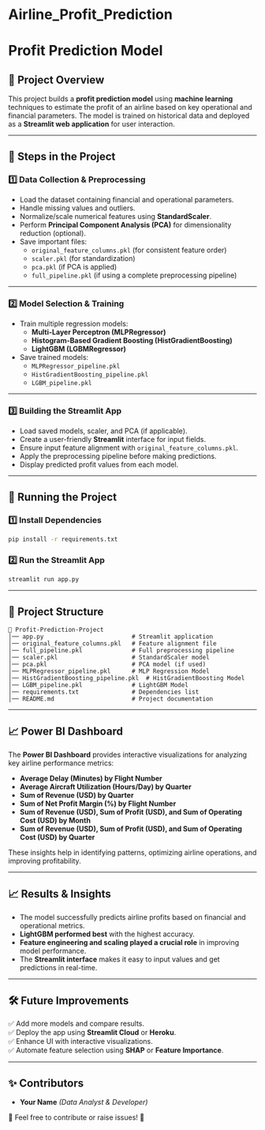 # Airline_Profit_Prediction
# Profit Prediction Model

## 📌 Project Overview

This project builds a **profit prediction model** using **machine learning** techniques to estimate the profit of an airline based on key operational and financial parameters. The model is trained on historical data and deployed as a **Streamlit web application** for user interaction.

---

## 🔹 Steps in the Project

### 1️⃣ Data Collection & Preprocessing

- Load the dataset containing financial and operational parameters.
- Handle missing values and outliers.
- Normalize/scale numerical features using **StandardScaler**.
- Perform **Principal Component Analysis (PCA)** for dimensionality reduction (optional).
- Save important files:
  - `original_feature_columns.pkl` (for consistent feature order)
  - `scaler.pkl` (for standardization)
  - `pca.pkl` (if PCA is applied)
  - `full_pipeline.pkl` (if using a complete preprocessing pipeline)

---

### 2️⃣ Model Selection & Training

- Train multiple regression models:
  - **Multi-Layer Perceptron (MLPRegressor)**
  - **Histogram-Based Gradient Boosting (HistGradientBoosting)**
  - **LightGBM (LGBMRegressor)**
- Save trained models:
  - `MLPRegressor_pipeline.pkl`
  - `HistGradientBoosting_pipeline.pkl`
  - `LGBM_pipeline.pkl`

---

### 3️⃣ Building the Streamlit App

- Load saved models, scaler, and PCA (if applicable).
- Create a user-friendly **Streamlit** interface for input fields.
- Ensure input feature alignment with `original_feature_columns.pkl`.
- Apply the preprocessing pipeline before making predictions.
- Display predicted profit values from each model.

---

## 🚀 Running the Project

### 1️⃣ Install Dependencies

```sh
pip install -r requirements.txt
```

### 2️⃣ Run the Streamlit App

```sh
streamlit run app.py
```

---

## 📂 Project Structure

```
📂 Profit-Prediction-Project
│── app.py                         # Streamlit application
│── original_feature_columns.pkl   # Feature alignment file
│── full_pipeline.pkl              # Full preprocessing pipeline
│── scaler.pkl                     # StandardScaler model
│── pca.pkl                        # PCA model (if used)
│── MLPRegressor_pipeline.pkl      # MLP Regression Model
│── HistGradientBoosting_pipeline.pkl  # HistGradientBoosting Model
│── LGBM_pipeline.pkl              # LightGBM Model
│── requirements.txt               # Dependencies list
│── README.md                      # Project documentation
```

---

## 📈 Power BI Dashboard

The **Power BI Dashboard** provides interactive visualizations for analyzing key airline performance metrics:

- **Average Delay (Minutes) by Flight Number**
- **Average Aircraft Utilization (Hours/Day) by Quarter**
- **Sum of Revenue (USD) by Quarter**
- **Sum of Net Profit Margin (%) by Flight Number**
- **Sum of Revenue (USD), Sum of Profit (USD), and Sum of Operating Cost (USD) by Month**
- **Sum of Revenue (USD), Sum of Profit (USD), and Sum of Operating Cost (USD) by Quarter**

These insights help in identifying patterns, optimizing airline operations, and improving profitability.

---

## 📈 Results & Insights

- The model successfully predicts airline profits based on financial and operational metrics.
- **LightGBM performed best** with the highest accuracy.
- **Feature engineering and scaling played a crucial role** in improving model performance.
- The **Streamlit interface** makes it easy to input values and get predictions in real-time.

---

## 🛠 Future Improvements

✅ Add more models and compare results.\
✅ Deploy the app using **Streamlit Cloud** or **Heroku**.\
✅ Enhance UI with interactive visualizations.\
✅ Automate feature selection using **SHAP** or **Feature Importance**.

---

## ✨ Contributors

- **Your Name** *(Data Analyst & Developer)*

📌 Feel free to contribute or raise issues! 🚀

